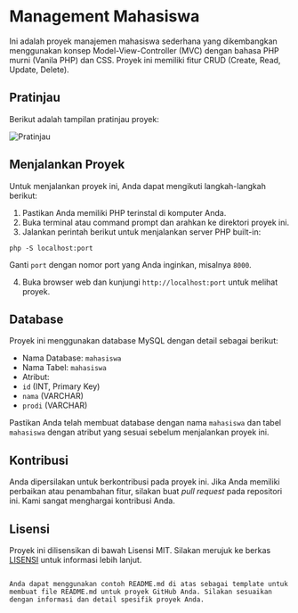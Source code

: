 # Management Mahasiswa

Ini adalah proyek manajemen mahasiswa sederhana yang dikembangkan menggunakan konsep Model-View-Controller (MVC) dengan bahasa PHP murni (Vanila PHP) dan CSS. Proyek ini memiliki fitur CRUD (Create, Read, Update, Delete).

## Pratinjau

Berikut adalah tampilan pratinjau proyek:

![Pratinjau](https://iili.io/JndTb5B.png)

## Menjalankan Proyek

Untuk menjalankan proyek ini, Anda dapat mengikuti langkah-langkah berikut:

1. Pastikan Anda memiliki PHP terinstal di komputer Anda.
2. Buka terminal atau command prompt dan arahkan ke direktori proyek ini.
3. Jalankan perintah berikut untuk menjalankan server PHP built-in:

`php -S localhost:port`

Ganti `port` dengan nomor port yang Anda inginkan, misalnya `8000`.

4. Buka browser web dan kunjungi `http://localhost:port` untuk melihat proyek.

## Database

Proyek ini menggunakan database MySQL dengan detail sebagai berikut:

- Nama Database: `mahasiswa`
- Nama Tabel: `mahasiswa`
- Atribut:
- `id` (INT, Primary Key)
- `nama` (VARCHAR)
- `prodi` (VARCHAR)

Pastikan Anda telah membuat database dengan nama `mahasiswa` dan tabel `mahasiswa` dengan atribut yang sesuai sebelum menjalankan proyek ini.

## Kontribusi

Anda dipersilakan untuk berkontribusi pada proyek ini. Jika Anda memiliki perbaikan atau penambahan fitur, silakan buat *pull request* pada repositori ini. Kami sangat menghargai kontribusi Anda.

## Lisensi

Proyek ini dilisensikan di bawah Lisensi MIT. Silakan merujuk ke berkas [LISENSI](./LICENSE) untuk informasi lebih lanjut.

```

Anda dapat menggunakan contoh README.md di atas sebagai template untuk membuat file README.md untuk proyek GitHub Anda. Silakan sesuaikan dengan informasi dan detail spesifik proyek Anda.
